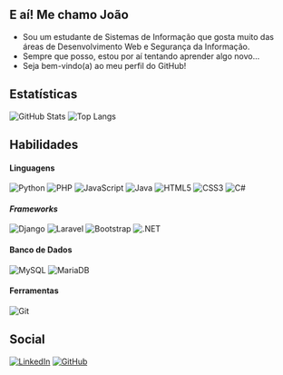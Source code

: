 ## E aí! Me chamo João
- Sou um estudante de Sistemas de Informação que gosta muito das áreas de Desenvolvimento Web e Segurança da Informação.
- Sempre que posso, estou por aí tentando aprender algo novo...
- Seja bem-vindo(a) ao meu perfil do GitHub!

## Estatísticas 
![GitHub Stats](https://github-readme-stats.vercel.app/api?username=Jh0n16&theme=transparent&bg_color=000&border_color=80F&show_icons=true&icon_color=80F&title_color=70F&text_color=FFF)
![Top Langs](https://github-readme-stats-git-masterrstaa-rickstaa.vercel.app/api/top-langs/?username=Jh0n16&layout=compact&bg_color=000&border_color=80F&title_color=80F&text_color=FFF)

## Habilidades
#### Linguagens 
![Python](https://img.shields.io/badge/python-3670A0?style=for-the-badge&logo=python&logoColor=ffdd54)
![PHP](https://img.shields.io/badge/PHP-777BB4?style=for-the-badge&logo=php&logoColor=white) 
![JavaScript](https://img.shields.io/badge/JavaScript-F7DF1E?style=for-the-badge&logo=javascript&logoColor=black)
![Java](https://img.shields.io/badge/java-%23ED8B00.svg?style=for-the-badge&logo=openjdk&logoColor=white)
![HTML5](https://img.shields.io/badge/HTML5-E34F26?style=for-the-badge&logo=html5&logoColor=white) 
![CSS3](https://img.shields.io/badge/CSS3-1572B6?style=for-the-badge&logo=css3&logoColor=white) 
![C#](https://img.shields.io/badge/C%23-239120?style=for-the-badge&logo=csharp&logoColor=fff)
#### *Frameworks*
![Django](https://img.shields.io/badge/django-%23092E20.svg?style=for-the-badge&logo=django&logoColor=white)
![Laravel](https://img.shields.io/badge/laravel-%23FF2D20.svg?style=for-the-badge&logo=laravel&logoColor=white)
![Bootstrap](https://img.shields.io/badge/-boostrap-161b22?style=for-the-badge&logo=bootstrap&labelColor=161b22)
![.NET](https://img.shields.io/badge/.NET-5C2D91?style=for-the-badge&logo=.net&logoColor=white)
#### Banco de Dados
![MySQL](https://img.shields.io/badge/MySQL-00000F?style=for-the-badge&logo=mysql&logoColor=white)
![MariaDB](https://img.shields.io/badge/MariaDB-003545?style=for-the-badge&logo=mariadb&logoColor=white)
#### Ferramentas 
![Git](https://img.shields.io/badge/GIT-E44C30?style=for-the-badge&logo=git&logoColor=white)

## Social
[![LinkedIn](https://img.shields.io/badge/LinkedIn-0077B5?style=for-the-badge&logo=linkedin&logoColor=white)](https://www.linkedin.com/in/joão-victor-marcolino-a7339727a/) [![GitHub](https://img.shields.io/badge/GitHub-100000?style=for-the-badge&logo=github&logoColor=white)](https://github.com/Jh0n16)

